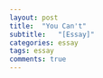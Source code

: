 ```yaml
---
layout: post
title:  "You Can't"
subtitle:   "[Essay]"
categories: essay
tags: essay
comments: true
---
```


